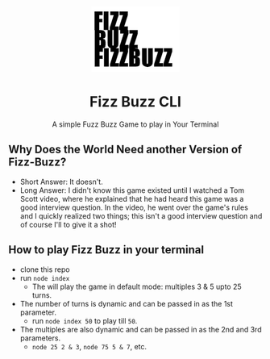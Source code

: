 <p align="center">
    <img alt="fizz-buzz" src="./images/fizz.png" />
</p>

<h1 align="center">
    Fizz Buzz CLI
</h1>

<p align="center">
    A simple Fuzz Buzz Game to play in Your Terminal
</p>

## Why Does the World Need another Version of Fizz-Buzz?
- Short Answer: It doesn't.
- Long Answer: I didn't know this game existed until I watched a Tom Scott video, where he explained that he had heard this game was a good interview question. In the video, he went over the game's rules and I quickly realized two things; this isn't a good interview question and of course I'll to give it a shot!

## How to play Fizz Buzz in your terminal
- clone this repo
- run ```node index```
    - The will play the game in default mode: multiples 3 & 5 upto 25 turns. 
- The number of turns is dynamic and can be passed in as the 1st parameter.
    - run ```node index 50``` to play till `50`.
- The multiples are also dynamic and can be passed in as the 2nd and 3rd parameters. 
    - ```node 25 2 & 3```, ```node 75 5 & 7```, etc. 
    


